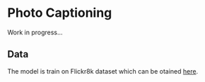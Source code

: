 # Photo Captioning

Work in progress...

## Data

The model is train on Flickr8k dataset which can be otained [here](https://forms.illinois.edu/sec/1713398).